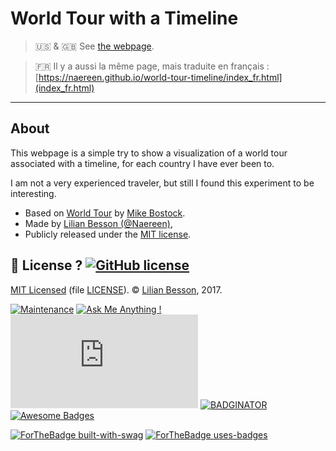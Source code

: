 # World Tour with a Timeline

> :us: & :gb: See [the webpage](https://naereen.github.io/world-tour-timeline/).

> :fr: Il y a aussi la même page, mais traduite en français : [https://naereen.github.io/world-tour-timeline/index_fr.html](index_fr.html)

----

## About
This webpage is a simple try to show a visualization of a world tour associated with a timeline, for each country I have ever been to.

I am not a very experienced traveler, but still I found this experiment to be interesting.

- Based on <a href="http://bl.ocks.org/mbostock/4183330">World Tour</a> by <a href="http://bost.ocks.org/mike/">Mike Bostock</a>.
- Made by <a href="https://GitHub.com/Naereen">Lilian Besson (@Naereen)</a>,
- Publicly released under the <a href="https://lbesson.mit-license.org/">MIT license</a>.

## :scroll: License ? [![GitHub license](https://img.shields.io/github/license/Naereen/world-tour-timeline.svg)](https://github.com/Naereen/world-tour-timeline/blob/master/LICENSE)
[MIT Licensed](https://lbesson.mit-license.org/) (file [LICENSE](LICENSE)).
© [Lilian Besson](https://GitHub.com/Naereen), 2017.

[![Maintenance](https://img.shields.io/badge/Maintained%3F-yes-green.svg)](https://GitHub.com/Naereen/world-tour-timeline/graphs/commit-activity)
[![Ask Me Anything !](https://img.shields.io/badge/Ask%20me-anything-1abc9c.svg)](https://GitHub.com/Naereen/ama)
[![Analytics](https://ga-beacon.appspot.com/UA-38514290-17/github.com/Naereen/world-tour-timeline/README.md?pixel)](https://GitHub.com/Naereen/world-tour-timeline/)
[![BADGINATOR](https://badginator.herokuapp.com/Naereen/world-tour-timeline.svg)](https://github.com/defunctzombie/badginator)
[![Awesome Badges](https://img.shields.io/badge/badges-awesome-green.svg)](https://github.com/Naereen/badges)

[![ForTheBadge built-with-swag](http://ForTheBadge.com/images/badges/built-with-swag.svg)](https://GitHub.com/Naereen/)
[![ForTheBadge uses-badges](http://ForTheBadge.com/images/badges/uses-badges.svg)](http://ForTheBadge.com)

